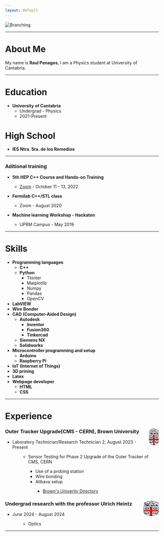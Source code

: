 ```yaml
---
layout: default
---
```


![Branching](https://github.com/vaibhavvikas/vaibhavvikas/raw/main/src/header_.png)

<hr>

# About Me

My name is **Raul Penagos**, I am a Physics student at University of Cantabria. 

<hr>

# Education
- **University of Cantabria**
    - Undergrad - Physics
    - 2021-Present

# High School
- **IES Ntra. Sra. de los Remedios**

<hr>

### Aditional training
- **5th HEP C++ Course and Hands-on Training**
    - [Zoom](https://indico.cern.ch/event/1172498/) - October 11 - 13, 2022

- **Fermilab C++/STL class**
    - Zoom - August 2020

- **Machine learning Workshop - Hackaton**
    - UPRM Campus - May 2019

<hr>

# Skills
- **Programming languages**
    - **C++** 
    - **Python**
        - Tkinter
        - Matplotlib
        - Numpy
        - Pandas
        - OpenCV
- **LabVIEW**
- **Wire Bonder**
- **CAD (Computer-Aided Design)**
    - **Autodesk**
        - **Inventor**
        - **Fusion360**
        - **Tinkercad**
    - **Siemens NX**
    - **Solidworks**
- **Microcontroller programming and setup**
    - **Arduino**
    - **Raspberry Pi**
- **IoT (Internet of Things)**
- **3D prining**
- **Latex**
- **Webpage developer**
    - **HTML**
    - **CSS**

<hr>

# Experience

<div class="card">
<img src="/assets/img/brown-university.png" style="float:right;width:32.3px;height:55px;">
  <h3>Outer Tracker Upgrade(CMS - CERN), Brown University</h3>
  <ul>
    <li>Laboratory Technician/Research Technician 2, August 2023 - Present</li>
    <ul>
    <li style="margin-left:2em">Sensor Testing for Phase 2 Upgrade of the Outer Tracker of CMS, CERN</li>
        <ul>
        <li style="margin-left:2em">Use of a probing station</li>
        <li style="margin-left:2em">Wire bonding</li>
        <li style="margin-left:2em">Alibava setup</li>
            <ul>
                <li style="margin-left:2em"> <a href="https://directory.brown.edu/uuid/1a611639-a7e8-4783-91f7-9b28dde8eecc" >Brown's Univerity Directory</a></li>
            </ul>
        </ul>
    </ul>
  </ul>
</div>


<div class="card">
<img src="/assets/img/brown-university.png" style="float:right;width:50px;height:50px;">
  <h3>Undergrad research with the professor Ulrich Heintz</h3>
  <ul>
    <li>June 2024 - August 2024</li>
    <ul>
    <li style="margin-left:2em">Optics</li>
    </ul>
  </ul>
</div>

<hr>


